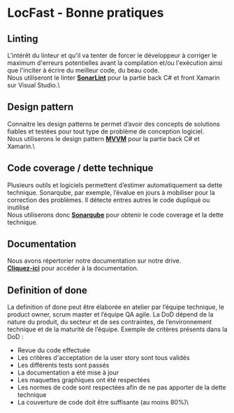 # LocFast - Bonne pratiques

## Linting
L'intérêt du linteur et qu'il va tenter de forcer le développeur à corriger le maximum d'erreurs potentielles avant la compilation et/ou l'exécution ainsi que l'inciter à écrire du meilleur code, du beau code.\
Nous utiliseront le linter [**SonarLint**](https://www.sonarlint.org/) pour la partie back C# et front Xamarin sur Visual Studio.\

## Design pattern
Connaitre les design patterns te permet d’avoir des concepts de solutions fiables et testées pour tout type de problème de conception logiciel.\
Nous utiliserons le design pattern [**MVVM**](https://en.wikipedia.org/wiki/Model%E2%80%93view%E2%80%93viewmodel) pour la partie back C# et Xamarin.\

## Code coverage / dette technique
Plusieurs outils et logiciels permettent d’estimer automatiquement sa dette technique. Sonarqube, par exemple, l’évalue en jours à mobiliser pour la correction des problèmes. Il détecte entres autres le code dupliqué ou inutilisé\
Nous utiliserons donc [**Sonarqube**](https://sonarqube.com/) pour obtenir le code coverage et la dette technique.

## Documentation
Nous avons répertorier notre documentation sur notre drive.\
[**Cliquez-ici**](https://drive.google.com/drive/folders/1Dta5JGduhCjiUBTkyTF91gAvJNyl4QXx?usp=sharing) pour accéder à la documentation.

## Definition of done
La definition of done peut être élaborée en atelier par l’équipe technique, le product owner, scrum master et l’équipe QA agile.
La DoD dépend de la nature du produit, du secteur et de ses contraintes, de l’environnement technique et de la maturité de l’équipe.
Exemple de critères présents dans la DoD :
- Revue du code effectuée
- Les critères d'acceptation de la user story sont tous validés
- Les différents tests sont passés
- La documentation a été mise à jour
- Les maquettes graphiques ont été respectées
- Les normes de code sont respectées afin de ne pas apporter de la dette technique
- La couverture de code doit être suffisante (au moins 80%)\


